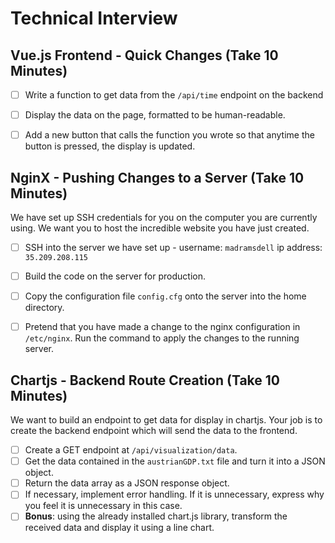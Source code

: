 # Technical Interview

## Vue.js Frontend - Quick Changes (Take 10 Minutes)
- [ ] Write a function to get data from the `/api/time` endpoint on the backend
- [ ] Display the data on the page, formatted to be human-readable.
- [ ] Add a new button that calls the function you wrote so that anytime the button is pressed, the display is updated.


## NginX - Pushing Changes to a Server (Take 10 Minutes)
We have set up SSH credentials for you on the computer you are currently using. We want you to host the incredible website
you have just created.

- [ ] SSH into the server we have set up - username: `madramsdell` ip address: `35.209.208.115`
- [ ] Build the code on the server for production.
- [ ] Copy the configuration file `config.cfg` onto the server into the home directory.
- [ ] Pretend that you have made a change to the nginx configuration in `/etc/nginx`. Run the command to apply the changes to the running server.


## Chartjs - Backend Route Creation (Take 10 Minutes)
We want to build an endpoint to get data for display in chartjs. Your job is to create the backend endpoint which will
send the data to the frontend.

- [ ] Create a GET endpoint at `/api/visualization/data`.
- [ ] Get the data contained in the `austrianGDP.txt` file and turn it into a JSON object.
- [ ] Return the data array as a JSON response object.
- [ ] If necessary, implement error handling. If it is unnecessary, express why you feel it is unnecessary in this case.
- [ ] **Bonus**: using the already installed chart.js library, transform the received data and display it using a line chart.
